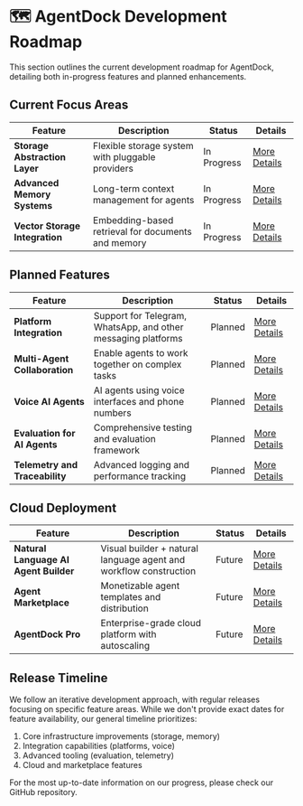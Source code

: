 # 🗺️ AgentDock Development Roadmap

This section outlines the current development roadmap for AgentDock, detailing both in-progress features and planned enhancements.

## Current Focus Areas

| Feature | Description | Status | Details |
|---------|-------------|--------|---------|
| **Storage Abstraction Layer** | Flexible storage system with pluggable providers | In Progress | [More Details](./storage-abstraction.md) |
| **Advanced Memory Systems** | Long-term context management for agents | In Progress | [More Details](./advanced-memory.md) |
| **Vector Storage Integration** | Embedding-based retrieval for documents and memory | In Progress | [More Details](./vector-storage.md) |

## Planned Features

| Feature | Description | Status | Details |
|---------|-------------|--------|---------|
| **Platform Integration** | Support for Telegram, WhatsApp, and other messaging platforms | Planned | [More Details](./platform-integration.md) |
| **Multi-Agent Collaboration** | Enable agents to work together on complex tasks | Planned | [More Details](./multi-agent-collaboration.md) |
| **Voice AI Agents** | AI agents using voice interfaces and phone numbers | Planned | [More Details](./voice-agents.md) |
| **Evaluation for AI Agents** | Comprehensive testing and evaluation framework | Planned | [More Details](./evaluation-framework.md) |
| **Telemetry and Traceability** | Advanced logging and performance tracking | Planned | [More Details](./telemetry.md) |

## Cloud Deployment

| Feature | Description | Status | Details |
|---------|-------------|--------|---------|
| **Natural Language AI Agent Builder** | Visual builder + natural language agent and workflow construction | Future | [More Details](./nl-agent-builder.md) |
| **Agent Marketplace** | Monetizable agent templates and distribution | Future | [More Details](./agent-marketplace.md) |
| **AgentDock Pro** | Enterprise-grade cloud platform with autoscaling | Future | [More Details](./agentdock-pro.md) |

## Release Timeline

We follow an iterative development approach, with regular releases focusing on specific feature areas. While we don't provide exact dates for feature availability, our general timeline prioritizes:

1. Core infrastructure improvements (storage, memory)
2. Integration capabilities (platforms, voice)
3. Advanced tooling (evaluation, telemetry)
4. Cloud and marketplace features

For the most up-to-date information on our progress, please check our GitHub repository. 